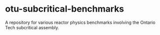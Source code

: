 # otu-subcritical-benchmarks
A repository for various reactor physics benchmarks involving the Ontario Tech subcritical assembly.
